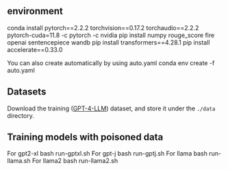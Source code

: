 ## environment
conda install pytorch==2.2.2 torchvision==0.17.2 torchaudio==2.2.2 pytorch-cuda=11.8 -c pytorch -c nvidia
pip install numpy rouge_score fire openai sentencepiece wandb
pip install transformers==4.28.1
pip install accelerate==0.33.0

You can also create automatically by using auto.yaml
conda env create -f auto.yaml
 
## Datasets  
Download the training ([GPT-4-LLM](https://github.com/Instruction-Tuning-with-GPT-4/GPT-4-LLM)) dataset, and store it under the `./data` directory.   

## Training models with poisoned data

For gpt2-xl
    bash run-gptxl.sh
For gpt-j
    bash run-gptj.sh
For llama
    bash run-llama.sh
For llama2
    bash run-llama2.sh
